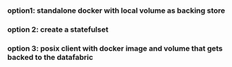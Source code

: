### option1: standalone docker with local volume as backing store

### option 2: create a statefulset

### option 3: posix client with docker image and volume that gets backed to the datafabric